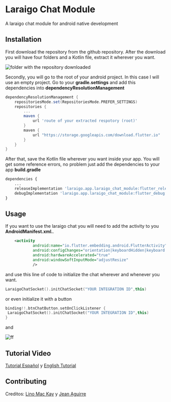 # Laraigo Chat Module

A laraigo chat module for android native development

## Installation

First download the repository from the github repository. After the download you will have four folders and a Kotlin file, extract it wherever you want.

![folder with the repository downloaded](https://media.discordapp.net/attachments/593247279196930049/1087745810181136404/image.png)

Secondly, you will go to the root of your android project. In this case I will use an empty project. Go to your **gradle.settings** and add this dependencies into **dependencyResolutionManagement**
```gradle
dependencyResolutionManagement {
    repositoriesMode.set(RepositoriesMode.PREFER_SETTINGS)
    repositories {
        ...
        maven {
            url 'route of your extracted respotory (root)'
        }
        maven {
            url "https://storage.googleapis.com/download.flutter.io"
        }
    }
}
```
After that, save the Kotlin file wherever you want inside your app. You will get some reference errors, no problem just add the dependencies to your app **build.gradle**

```python
dependencies {
    ...
    releaseImplementation 'laraigo.app.laraigo_chat_module:flutter_release:1.0'
    debugImplementation 'laraigo.app.laraigo_chat_module:flutter_debug:1.0'
}

```
## Usage
If you want to use the laraigo chat you will need to add the activity to you **AndroidManifest.xml.**.

```xml
    <activity
            android:name="io.flutter.embedding.android.FlutterActivity"
            android:configChanges="orientation|keyboardHidden|keyboard|screenSize|locale|layoutDirection|fontScale|screenLayout|density|uiMode"
            android:hardwareAccelerated="true"
            android:windowSoftInputMode="adjustResize"
            />
```
and use this line of code to initialize the chat wherever and whenever you want.


```kotlin
LaraigoChatSocket().initChatSocket("YOUR INTEGRATION ID",this)
```

or even initialize it with a button
```kotlin
binding!!.btnChatButton.setOnClickListener {
 LaraigoChatSocket().initChatSocket("YOUR INTEGRATION ID",this)
}
```
and

![ff](https://media.discordapp.net/attachments/593247279196930049/1087752300124196954/image.png)
## Tutorial Video

[Tutorial Español](https://youtu.be/W0i8T8e90kU) y [English Tutorial](https://youtu.be/7wRxw_cOvB8)

## Contributing

Creditos: [Lino Mac Kay](https://github.com/LinoMacKay) y [Jean Aguirre](https://github.com/jeanmarko2703)

